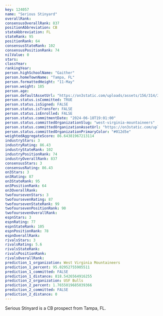 ```yaml
---
key: 124057
name: "Serious Stinyard"
overallRank: 
consensusOverallRank: 837
positionAbbreviation: CB
stateAbbreviation: FL
stateRank: 95
positionRank: 64
consensusStateRank: 102
consensusPositionRank: 74
nilValue: 0
stars: 
classYear: 
rankingYear: 
person.highSchoolName: "Gaither"
person.homeTownName: "Tampa, FL"
person.formattedHeight: "11-May"
person.weight: 185
person.age: 
person.defaultAssetUrl: "https://on3static.com/uploads/assets/156/314/314156.jpg"
person.status.isCommitted: TRUE
person.status.isSigned: FALSE
person.status.isTransfer: FALSE
person.status.isEnrolled: FALSE
person.status.commitmentDate: "2024-06-18T19:01:00"
person.status.committedOrganizationSlug: "west-virginia-mountaineers"
person.status.committedOrganizationAssetUrl: "https://on3static.com/uploads/assets/789/149/149789.svg"
person.status.committedOrganizationPrimaryColor: "#012d5e"
weightedAggregateScore: 86.64381967213114
industryStars: 3
industryRating: 86.43
industryStateRank: 102
industryPositionRank: 74
industryOverallRank: 837
consensusStars: 3
consensusRating: 86.43
on3Stars: 3
on3Rating: 87
on3StateRank: 95
on3PositionRank: 64
on3OverallRank: 
twofoursevenStars: 3
twofoursevenRating: 87
twofoursevenStateRank: 99
twofoursevenPositionRank: 90
twofoursevenOverallRank: 
espnStars: 3
espnRating: 77
espnStateRank: 105
espnPositionRank: 78
espnOverallRank: 
rivalsStars: 3
rivalsRating: 5.6
rivalsStateRank: 
rivalsPositionRank: 
rivalsOverallRank: 
prediction_1_organization: West Virginia Mountaineers
prediction_1_percent: 95.02952755905511
prediction_1_committed: FALSE
prediction_1_distance: 818.5426564916255
prediction_2_organization: USF Bulls
prediction_2_percent: 1.7655019685039366
prediction_2_committed: FALSE
prediction_2_distance: 0
---
```

Serious Stinyard is a CB prospect from Tampa, FL.